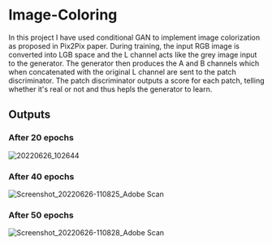 # Image-Coloring
In this project I have used conditional GAN to implement image colorization as proposed in Pix2Pix paper. 
During training, the input RGB image is converted into LGB space and the L channel acts like the grey image input to the generator. The generator then produces the A and B channels which when concatenated with the original L channel are sent to the patch discriminator. The patch discriminator outputs a score for each patch, telling whether it's real or not and thus hepls the generator to learn.
## Outputs
### After 20 epochs
![20220626_102644](https://user-images.githubusercontent.com/84125572/175800742-3d9a3db8-4c7b-4b60-b6b2-893f1807fbec.jpg)
### After 40 epochs
![Screenshot_20220626-110825_Adobe Scan](https://user-images.githubusercontent.com/84125572/175801099-241dabd8-11bc-424d-8315-4cbd1ae3af09.jpg)
### After 50 epochs
![Screenshot_20220626-110828_Adobe Scan](https://user-images.githubusercontent.com/84125572/175801110-d266f354-877a-45e5-ab71-2297ef12717b.jpg)


